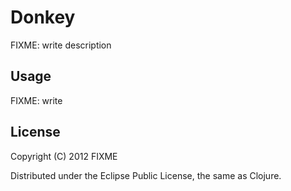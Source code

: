 # Donkey

FIXME: write description

## Usage

FIXME: write

## License

Copyright (C) 2012 FIXME

Distributed under the Eclipse Public License, the same as Clojure.
